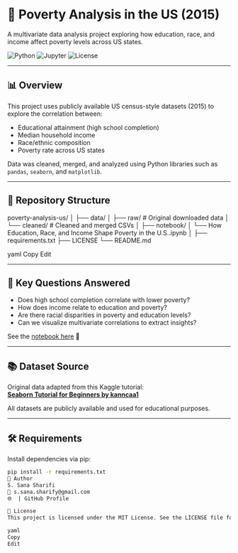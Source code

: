 # 🧠 Poverty Analysis in the US (2015)  
A multivariate data analysis project exploring how education, race, and income affect poverty levels across US states.

![Python](https://img.shields.io/badge/python-3.9+-blue)
![Jupyter](https://img.shields.io/badge/jupyter-notebook-orange)
![License](https://img.shields.io/badge/license-MIT-green)

---

## 📊 Overview

This project uses publicly available US census-style datasets (2015) to explore the correlation between:

- Educational attainment (high school completion)
- Median household income
- Race/ethnic composition
- Poverty rate across US states

Data was cleaned, merged, and analyzed using Python libraries such as `pandas`, `seaborn`, and `matplotlib`.

---

## 📁 Repository Structure

poverty-analysis-us/
│
├── data/
│ ├── raw/ # Original downloaded data
│ └── cleaned/ # Cleaned and merged CSVs
│
├── notebook/
│ └── How Education, Race, and Income Shape Poverty in the U.S..ipynb
│
├── requirements.txt
├── LICENSE
└── README.md

yaml
Copy
Edit

---

## 📌 Key Questions Answered

- Does high school completion correlate with lower poverty?
- How does income relate to education and poverty?
- Are there racial disparities in poverty and education levels?
- Can we visualize multivariate correlations to extract insights?

See the [notebook here](notebook/How%20Education,%20Race,%20and%20Income%20Shape%20Poverty%20in%20the%20U.S..ipynb) 📓

---

## 📚 Dataset Source

Original data adapted from this Kaggle tutorial:  
**[Seaborn Tutorial for Beginners by kanncaa1](https://www.kaggle.com/code/kanncaa1/seaborn-tutorial-for-beginners)**

All datasets are publicly available and used for educational purposes.

---

## 🛠 Requirements

Install dependencies via pip:

```bash
pip install -r requirements.txt
👤 Author
S. Sana Sharifi
📧 s.sana.sharify@gmail.com
🌐  | GitHub Profile

📄 License
This project is licensed under the MIT License. See the LICENSE file for details.

yaml
Copy
Edit
